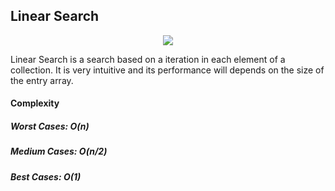 ## Linear Search

<p align="center">
    <img src="../../.github/linearsearch.gif">
</p>

Linear Search is a search based on a iteration in each element of a collection. It is very intuitive and its performance will depends on the size of the entry array.

#### Complexity 
##### Worst Cases: O(n)
##### Medium Cases: O(n/2)
##### Best Cases: O(1)